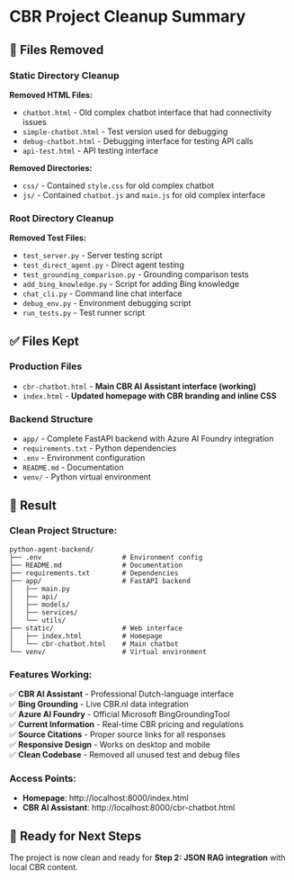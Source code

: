# CBR Project Cleanup Summary

## 🧹 Files Removed

### Static Directory Cleanup
**Removed HTML Files:**
- `chatbot.html` - Old complex chatbot interface that had connectivity issues
- `simple-chatbot.html` - Test version used for debugging
- `debug-chatbot.html` - Debugging interface for testing API calls
- `api-test.html` - API testing interface

**Removed Directories:**
- `css/` - Contained `style.css` for old complex chatbot
- `js/` - Contained `chatbot.js` and `main.js` for old complex interface

### Root Directory Cleanup
**Removed Test Files:**
- `test_server.py` - Server testing script
- `test_direct_agent.py` - Direct agent testing
- `test_grounding_comparison.py` - Grounding comparison tests
- `add_bing_knowledge.py` - Script for adding Bing knowledge
- `chat_cli.py` - Command line chat interface
- `debug_env.py` - Environment debugging script
- `run_tests.py` - Test runner script

## ✅ Files Kept

### Production Files
- `cbr-chatbot.html` - **Main CBR AI Assistant interface (working)**
- `index.html` - **Updated homepage with CBR branding and inline CSS**

### Backend Structure
- `app/` - Complete FastAPI backend with Azure AI Foundry integration
- `requirements.txt` - Python dependencies
- `.env` - Environment configuration
- `README.md` - Documentation
- `venv/` - Python virtual environment

## 🎯 Result

### Clean Project Structure:
```
python-agent-backend/
├── .env                    # Environment config
├── README.md               # Documentation  
├── requirements.txt        # Dependencies
├── app/                    # FastAPI backend
│   ├── main.py
│   ├── api/
│   ├── models/
│   ├── services/
│   └── utils/
├── static/                 # Web interface
│   ├── index.html          # Homepage
│   └── cbr-chatbot.html    # Main chatbot
└── venv/                   # Virtual environment

```

### Features Working:
✅ **CBR AI Assistant** - Professional Dutch-language interface  
✅ **Bing Grounding** - Live CBR.nl data integration  
✅ **Azure AI Foundry** - Official Microsoft BingGroundingTool  
✅ **Current Information** - Real-time CBR pricing and regulations  
✅ **Source Citations** - Proper source links for all responses  
✅ **Responsive Design** - Works on desktop and mobile  
✅ **Clean Codebase** - Removed all unused test and debug files  

### Access Points:
- **Homepage**: http://localhost:8000/index.html
- **CBR AI Assistant**: http://localhost:8000/cbr-chatbot.html

## 🚀 Ready for Next Steps
The project is now clean and ready for **Step 2: JSON RAG integration** with local CBR content.
